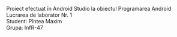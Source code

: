 Proiect efectuat în Android Studio la obiectul Programarea Android <br>
Lucrarea de laborator Nr. 1 <br>
Student: Pîntea Maxim <br>
Grupa: InfR-47 <br>


